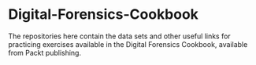 # Digital-Forensics-Cookbook
The repositories here contain the data sets and other useful links for practicing exercises available in the Digital Forensics Cookbook, available from Packt publishing.
